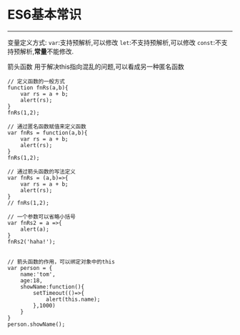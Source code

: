 # ES6基本常识 #

----------

变量定义方式:
`var`:支持预解析,可以修改
`let`:不支持预解析,可以修改
`const`:不支持预解析,**常量**不能修改.

箭头函数
用于解决this指向混乱的问题,可以看成另一种匿名函数
```
// 定义函数的一般方式
function fnRs(a,b){
    var rs = a + b;
    alert(rs);
}
fnRs(1,2);        

// 通过匿名函数赋值来定义函数
var fnRs = function(a,b){
    var rs = a + b;
    alert(rs);
}
fnRs(1,2);

// 通过箭头函数的写法定义
var fnRs = (a,b)=>{
    var rs = a + b;
    alert(rs);
}        
// fnRs(1,2);

// 一个参数可以省略小括号
var fnRs2 = a =>{
    alert(a);
}
fnRs2('haha!');


// 箭头函数的作用，可以绑定对象中的this
var person = {
    name:'tom',
    age:18,
    showName:function(){
        setTimeout(()=>{
            alert(this.name);
        },1000)            
    }
}
person.showName();
```
